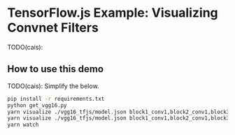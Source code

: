 # TensorFlow.js Example: Visualizing Convnet Filters

TODO(cais):

## How to use this demo

TODO(cais): Simplify the below.

```sh
pip install -r requirements.txt
python get_vgg16.py
yarn visualize ./vgg16_tfjs/model.json block1_conv1,block2_conv1,block3_conv1,block4_conv1,block5_conv1 --filters 64 --gpu --outputDir dist/filters
yarn visualize ./vgg16_tfjs/model.json block1_conv1,block2_conv1,block3_conv1,block4_conv1,block5_conv1 --inputImage cat.jpg --gpu --filters 64 --outputDir dist/activation
yarn watch
```